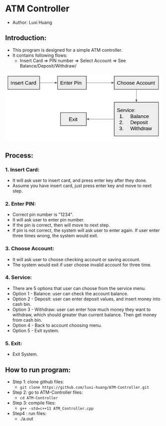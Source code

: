 # ATM Controller
- Author: Luxi Huang

## Introduction: 
- This program is designed for a simple ATM controller. 
- It contains following flows: 
  - Insert Card => PIN number => Select Account => See Balance/Deposit/Withdraw/

 <p align="middle"> <img src="https://github.com/luxi-huang/ATM-Controller/blob/main/img/flow_chart.png?raw=true" alt="drawing" /> </p>  

 ## Process:
 ### 1. Insert Card:
 - It will ask user to insert card, and press enter key after they done. 
 - Assume you have insert card, just press enter key and move to next step.
  
 ### 2. Enter PIN:
 - Correct pin number is "1234". 
 - It will ask user to enter pin number.
 - If the pin is correct, then will move to next step.
 - If pin is not correct, the system will ask user to enter again. If user enter three times wrong, the system would exit. 
 
 ### 3. Choose Account:
 - It will ask user to choose checking account or saving account.
 - The system would exit if user choose invalid account for three time. 

 ### 4. Service:
  - There are 5 options that user can choose from the service menu.
  - Option 1 - Balance: user can check the account balance.
  - Option 2 - Deposit: user can enter deposit values, and insert money into cash bin. 
  - Option 3 - Withdraw: user can enter how much money they want to withdraw, which should greater than current balance. Then get money from cash bin.
  - Option 4 - Back to account choosing menu.
  - Option 5 - Exit system.
 
 ### 5. Exit:
  - Exit System. 

## How to run program:
- Step 1: clone github files:
   - ```git clone https://github.com/luxi-huang/ATM-Controller.git``` 
- Step 2: go to ATM-Controller files:
   - ``` cd ATM-Controller ```
- Step 3: compile files:
   - ``` g++ -std=c++11 ATM_Controller.cpp ```
- Step4 : run files:
  - ./a.out 

 






